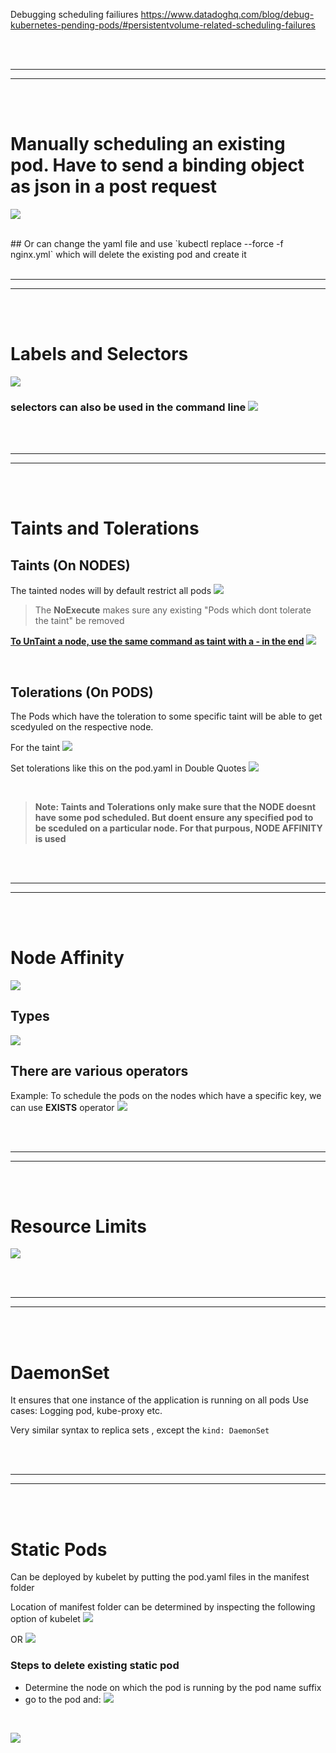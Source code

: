 
Debugging scheduling failiures
https://www.datadoghq.com/blog/debug-kubernetes-pending-pods/#persistentvolume-related-scheduling-failures


<br/>
<br/>

---

---
<br/>
<br/>


# Manually scheduling an existing pod. Have to send a binding object as json in a post request

![](Images/Pasted%20image%2020230203010046.png)

<br/>
## Or can change the yaml file and use `kubectl replace --force -f nginx.yml` which will delete the existing pod and create it


<br/>
<br/>

---

---
<br/>
<br/>


# Labels and Selectors

![](Images/Pasted%20image%2020230204171726.png)

### selectors can also be used in the command line ![](Images/Pasted%20image%2020230204171821.png)



<br/>
<br/>

---

---
<br/>
<br/>



# Taints and Tolerations

## Taints (On NODES)
The tainted nodes will by default restrict all pods 
![](Images/Pasted%20image%2020230211231513.png)
> The **NoExecute** makes sure any existing "Pods which dont tolerate the taint" be removed

**<u>**To UnTaint a node, use the same command as taint with a - in the end**</u>**
![](Images/Pasted%20image%2020230211233918.png)



<br/>

## Tolerations (On PODS)
The Pods which have the toleration to some specific taint will be able to get scedyuled on the respective node.

For the taint ![](Images/Pasted%20image%2020230211232237.png)

Set tolerations like this on the pod.yaml in Double Quotes ![](Images/Pasted%20image%2020230211232335.png)

<br/>

> **Note: Taints and Tolerations only make sure that the NODE doesnt have some pod scheduled. But doent ensure any specified pod to be sceduled on a particular node. For that purpous, NODE AFFINITY is used**



<br/>
<br/>

---

---
<br/>
<br/>


# Node Affinity



![](Images/Pasted%20image%2020230211235159.png)


## Types
![](Images/Pasted%20image%2020230211235140.png)


## There are various operators

Example: To schedule the pods on the nodes which have a specific key, we can use **EXISTS** operator ![](Images/Pasted%20image%2020230212020332.png)



<br/>
<br/>

---

---
<br/>
<br/>



# Resource Limits

![](Images/Pasted%20image%2020230212022302.png)





<br/>
<br/>

---

---
<br/>
<br/>





# DaemonSet
It ensures that one instance of the application is running on all pods
Use cases: Logging pod, kube-proxy etc.

Very similar syntax to replica sets , except the `kind: DaemonSet`


<br/>
<br/>

---

---
<br/>
<br/>



# Static Pods

Can be deployed by kubelet by putting the pod.yaml files in the manifest folder

Location of manifest folder can be determined by inspecting the following option of kubelet
![](Images/Pasted%20image%2020230212030136.png)

OR
![](Images/Pasted%20image%2020230212030159.png)

### Steps to delete existing static pod
- Determine the node on which the pod is running by the pod name suffix
- go to the pod and:
![](Images/Pasted%20image%2020230212031546.png)


<br/>

![](Images/Pasted%20image%2020230212030225.png)








